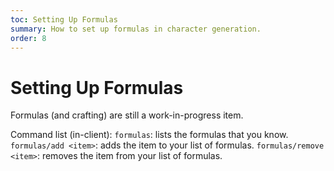 ```yaml
---
toc: Setting Up Formulas
summary: How to set up formulas in character generation.
order: 8
---
```


# Setting Up Formulas

Formulas (and crafting) are still a work-in-progress item. 

Command list (in-client):
`formulas`: lists the formulas that you know.
`formulas/add <item>`: adds the item to your list of formulas.
`formulas/remove <item>`: removes the item from your list of formulas.